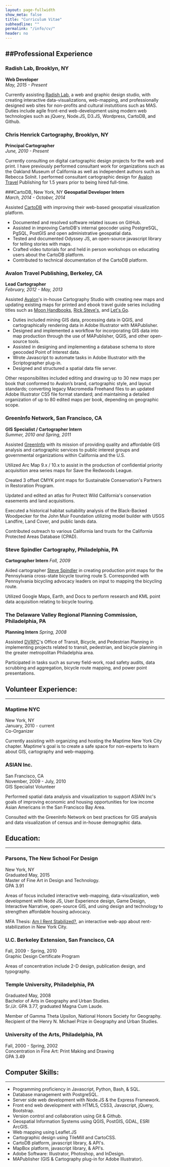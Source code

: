 ```yaml
---
layout: page-fullwidth
show_meta: false
title: "Curriculum Vitae"
subheadline: ""
permalink: "/info/cv/"
header: no
---
```


##Professional Experience
-----

### Radish Lab, Brooklyn, NY
**Web Developer**  
*May, 2015 - Present*    

Currently assisting [Radish Lab](http://radishlab.com/), a web and graphic design studio, with creating interactive data-visualizations, web-mapping, and professionally designed web sites for non-profits and cultural instutitions such as MAS. Duties include agile front-end web-development using modern web technologies such as jQuery, Node.JS, D3.JS, Wordpress, CartoDB, and Github.

### Chris Henrick Cartography, Brooklyn, NY
**Principal Cartographer**  
*June, 2010 - Present*  

Currently consulting on digital cartographic design projects for the web and print. I have previously performed consultant work for organizations such as the Oakland Museum of California as well as independent authors such as Rebecca Solnit. I performed consultant cartographic design for [Avalon Travel](http://avalontravelbooks.com/) Publishing for 1.5 years prior to being hired full-time.

###CartoDB, New York, NY
**Geospatial Developer Intern**  
*March, 2014 - October, 2014*   

Assisted [CartoDB](https://cartodb.com/) with improving their web-based geospatial visualization platform.

- Documented and resolved software related issues on GitHub.
- Assisted in improving CartoDB's internal geocoder using PostgreSQL, PgSQL, PostGIS and open administrative geospatial data.
- Tested and documented Odyssey JS, an open-source javascript library for telling stories with maps.
- Crafted video tutorials for and held in person workshops on educating users about the CartoDB platform.
- Contributed to technical documentation of the CartoDB platform.

### Avalon Travel Publishing, Berkeley, CA
**Lead Cartographer**  
*February, 2012 - May, 2013*  

Assisted [Avalon](http://avalontravelbooks.com/)'s in-house Cartography Studio with creating new maps and updating existing maps for printed and ebook travel guide series including titles such as [Moon Handbooks](http://moon.com/), [Rick Steve's](https://www.ricksteves.com/), and [Let's Go](http://www.letsgo.com/).

- Duties included mining GIS data, processing data in QGIS, and cartographically rendering data in Adobe Illustrator with MAPublisher.
- Designed and implemented a workflow for incorporating GIS data into map production through the use of MAPublisher, QGIS, and other open-source tools.
- Assisted in designing and implementing a database schema to store geocoded Point of Interest data.
- Wrote Javascript to automate tasks in Adobe Illustrator with the Scriptographer plug-in.
- Designed and structured a spatial data file server.

Other responsibilites included editing and drawing up to 30 new maps per book that conformed to Avalon’s brand, cartographic style, and layout standards; converting legacy Macromedia Freehand files to an updated Adobe Illustrator CS5 file format standard; and maintaining a detailed organization of up to 80 edited maps per book, depending on geographic scope.


### GreenInfo Network, San Francisco, CA
**GIS Specialist / Cartographer Intern**  
*Summer, 2010 and Spring, 2011*

Assisted [GreenInfo](http://www.greeninfo.org/) with its mission of providing quality and affordable GIS analysis and cartographic services to public interest groups and governmental organizations within California and the U.S.

Utilized Arc Map 9.x / 10.x to assist in the production of confidential priority acquisition area series maps for Save the Redwoods League.

Created 3 offset CMYK print maps for Sustainable Conservation's Partners in Restoration Program.

Updated and edited an atlas for Protect Wild California's conservation easements and land acquisitions.

Executed a historical habitat suitability analysis of the Black-Backed Woodpecker for the John Muir Foundation utilizing model builder with USGS Landfire, Land Cover, and public lands data.

Contributed outreach to various California land trusts for the California Protected Areas Database (CPAD).

### Steve Spindler Cartography, Philadelphia, PA
**Cartographer Intern**
*Fall, 2009*

Aided cartographer [Steve Spindler](http://www.bikemap.com/) in creating production print maps for the Pennsylvania cross-state bicycle touring route S. 
Corresponded with Pennsylvania bicycling advocacy leaders on input to mapping the bicycling route.

Utilized Google Maps, Earth, and Docs to perform research and KML point data acquisition relating to bicycle touring.

### The Delaware Valley Regional Planning Commission, Philadelphia, PA
**Planning Intern**
*Spring, 2008*

Assisted [DVRPC](http://www.dvrpc.org/)'s Office of Transit, Bicycle, and Pedestrian Planning in implementing projects related to transit, pedestrian, and bicycle planning in the greater metropolitan Philadelphia area.

Participated in tasks such as survey field-work, road safety audits, data scrubbing and aggregation, bicycle route mapping, and power point presentations.

## Volunteer Experience:
-----

### Maptime NYC 
New York, NY  
January, 2010 - current  
Co-Organizer  

Currently assisting with organizing and hosting the Maptime New York City chapter. Maptime's goal is to create a safe space for non-experts to learn about GIS, cartography and web-mapping.

### ASIAN Inc.
San Francisco, CA  
November, 2009 - July, 2010  
GIS Specialist Volunteer  

Performed spatial data analysis and visualization to support ASIAN Inc's goals of improving economic and housing opportunities for low income Asian Americans in the San Francisco Bay Area.

Consulted with the GreenInfo Network on best practices for GIS analysis and data visualization of census and in-house demographic data.

## Education:
-----

### Parsons, The New School For Design 
New York, NY  
Graduated May, 2015  
Master of Fine Art in Design and Technology.  
GPA 3.91

Areas of focus included interactive web-mapping, data-visualization, web development with Node JS, User Experience design, Game Design, Interactive Narrative, open-source GIS, and using design and technology to strengthen affordable housing advocacy.

MFA Thesis: [Am I Rent Stabilized?](https:amirentstabilized.com), an interactive web-app about rent-stabilization in New York City.

### U.C. Berkeley Extension, San Francisco, CA
Fall, 2009 - Spring, 2010  
Graphic Design Certificate Program  

Areas of concentration include 2-D design, publication design, and typography.

### Temple University, Philadelphia, PA
Graduated May, 2008  
Bachelor of Arts in Geography and Urban Studies.  
Sr./Jr. GPA 3.77, graduated Magna Cum Laude.  

Member of Gamma Theta Upsilon, National Honors Society for Geography.
Recipient of the Henry N. Michael Prize in Geography and Urban Studies.

### University of the Arts, Philadelphia, PA
Fall, 2000 - Spring, 2002  
Concentration in Fine Art: Print Making and Drawing  
GPA 3.49  

## Computer Skills:
-----

- Programming proficiency in Javascript, Python, Bash, & SQL.
- Database management with PostgreSQL.  
- Server side web development with Node.JS & the Express Framework.
- Front end web development with HTML5, CSS3, Javascript, jQuery, Bootstrap.
- Version control and collaboration using Git & Github.
- Geospatial Information Systems using QGIS, PostGIS, GDAL, ESRI ArcGIS.
- Web mapping using Leaflet.JS
- Cartographic design using TileMill and CartoCSS.
- CartoDB platform, javascript library, & API's.
- MapBox platform, javascript library, & API's.
- Adobe Software: Illustrator, Photoshop, and InDesign.
- MAPublisher (GIS & Cartography plug-in for Adobe Illustrator).